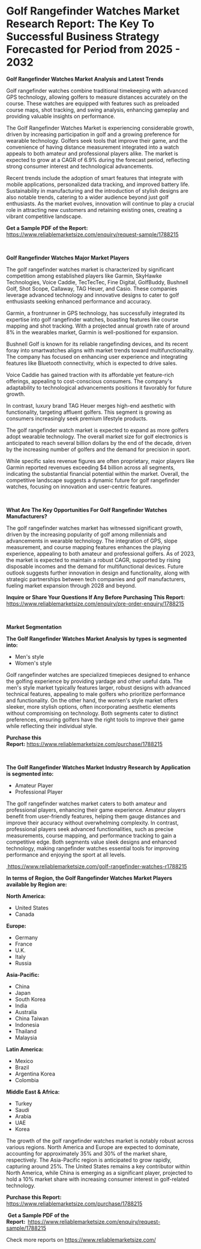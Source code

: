 <p><h1>Golf Rangefinder Watches Market Research Report: The Key To Successful Business Strategy Forecasted for Period from 2025 - 2032</h1></p><p><strong>Golf Rangefinder Watches Market Analysis and Latest Trends</strong></p>
<p><p>Golf rangefinder watches combine traditional timekeeping with advanced GPS technology, allowing golfers to measure distances accurately on the course. These watches are equipped with features such as preloaded course maps, shot tracking, and swing analysis, enhancing gameplay and providing valuable insights on performance.</p><p>The Golf Rangefinder Watches Market is experiencing considerable growth, driven by increasing participation in golf and a growing preference for wearable technology. Golfers seek tools that improve their game, and the convenience of having distance measurement integrated into a watch appeals to both amateur and professional players alike. The market is expected to grow at a CAGR of 6.9% during the forecast period, reflecting strong consumer interest and technological advancements.</p><p>Recent trends include the adoption of smart features that integrate with mobile applications, personalized data tracking, and improved battery life. Sustainability in manufacturing and the introduction of stylish designs are also notable trends, catering to a wider audience beyond just golf enthusiasts. As the market evolves, innovation will continue to play a crucial role in attracting new customers and retaining existing ones, creating a vibrant competitive landscape.</p></p>
<p><strong>Get a Sample PDF of the Report:&nbsp;</strong> <a href="https://www.reliablemarketsize.com/enquiry/request-sample/1788215?utm_campaign=2731&utm_medium=2&utm_source=Github&utm_content=ia&utm_term=28022025&utm_id=golf-rangefinder-watches">https://www.reliablemarketsize.com/enquiry/request-sample/1788215</a></p>
<p>&nbsp;</p>
<p><strong>Golf Rangefinder Watches Major Market Players</strong></p>
<p><p>The golf rangefinder watches market is characterized by significant competition among established players like Garmin, SkyHawke Technologies, Voice Caddie, TecTecTec, Fine Digital, GolfBuddy, Bushnell Golf, Shot Scope, Callaway, TAG Heuer, and Casio. These companies leverage advanced technology and innovative designs to cater to golf enthusiasts seeking enhanced performance and accuracy.</p><p>Garmin, a frontrunner in GPS technology, has successfully integrated its expertise into golf rangefinder watches, boasting features like course mapping and shot tracking. With a projected annual growth rate of around 8% in the wearables market, Garmin is well-positioned for expansion.</p><p>Bushnell Golf is known for its reliable rangefinding devices, and its recent foray into smartwatches aligns with market trends toward multifunctionality. The company has focused on enhancing user experience and integrating features like Bluetooth connectivity, which is expected to drive sales.</p><p>Voice Caddie has gained traction with its affordable yet feature-rich offerings, appealing to cost-conscious consumers. The company's adaptability to technological advancements positions it favorably for future growth.</p><p>In contrast, luxury brand TAG Heuer merges high-end aesthetic with functionality, targeting affluent golfers. This segment is growing as consumers increasingly seek premium lifestyle products.</p><p>The golf rangefinder watch market is expected to expand as more golfers adopt wearable technology. The overall market size for golf electronics is anticipated to reach several billion dollars by the end of the decade, driven by the increasing number of golfers and the demand for precision in sport.</p><p>While specific sales revenue figures are often proprietary, major players like Garmin reported revenues exceeding $4 billion across all segments, indicating the substantial financial potential within the market. Overall, the competitive landscape suggests a dynamic future for golf rangefinder watches, focusing on innovation and user-centric features.</p></p>
<p>&nbsp;</p>
<p><strong>What Are The Key Opportunities For Golf Rangefinder Watches Manufacturers?</strong></p>
<p><p>The golf rangefinder watches market has witnessed significant growth, driven by the increasing popularity of golf among millennials and advancements in wearable technology. The integration of GPS, slope measurement, and course mapping features enhances the playing experience, appealing to both amateur and professional golfers. As of 2023, the market is expected to maintain a robust CAGR, supported by rising disposable incomes and the demand for multifunctional devices. Future outlook suggests further innovation in design and functionality, along with strategic partnerships between tech companies and golf manufacturers, fueling market expansion through 2028 and beyond.</p></p>
<p><strong>Inquire or Share Your Questions If Any Before Purchasing This Report:</strong> <a href="https://www.reliablemarketsize.com/enquiry/pre-order-enquiry/1788215?utm_campaign=2731&utm_medium=2&utm_source=Github&utm_content=ia&utm_term=28022025&utm_id=golf-rangefinder-watches">https://www.reliablemarketsize.com/enquiry/pre-order-enquiry/1788215</a></p>
<p>&nbsp;</p>
<p><strong>Market Segmentation</strong></p>
<p><strong>The Golf Rangefinder Watches Market Analysis by types is segmented into:</strong></p>
<p><ul><li>Men's style</li><li>Women's style</li></ul></p>
<p><p>Golf rangefinder watches are specialized timepieces designed to enhance the golfing experience by providing yardage and other useful data. The men's style market typically features larger, robust designs with advanced technical features, appealing to male golfers who prioritize performance and functionality. On the other hand, the women's style market offers sleeker, more stylish options, often incorporating aesthetic elements without compromising on technology. Both segments cater to distinct preferences, ensuring golfers have the right tools to improve their game while reflecting their individual style.</p></p>
<p><strong>Purchase this Report:&nbsp;</strong><a href="https://www.reliablemarketsize.com/purchase/1788215?utm_campaign=2731&utm_medium=2&utm_source=Github&utm_content=ia&utm_term=28022025&utm_id=golf-rangefinder-watches">https://www.reliablemarketsize.com/purchase/1788215</a></p>
<p>&nbsp;</p>
<p><strong>The Golf Rangefinder Watches Market Industry Research by Application is segmented into:</strong></p>
<p><ul><li>Amateur Player</li><li>Professional Player</li></ul></p>
<p><p>The golf rangefinder watches market caters to both amateur and professional players, enhancing their game experience. Amateur players benefit from user-friendly features, helping them gauge distances and improve their accuracy without overwhelming complexity. In contrast, professional players seek advanced functionalities, such as precise measurements, course mapping, and performance tracking to gain a competitive edge. Both segments value sleek designs and enhanced technology, making rangefinder watches essential tools for improving performance and enjoying the sport at all levels.</p></p>
<p><a href="https://www.reliablemarketsize.com/golf-rangefinder-watches-r1788215?utm_campaign=2731&utm_medium=2&utm_source=Github&utm_content=ia&utm_term=28022025&utm_id=golf-rangefinder-watches">&nbsp;https://www.reliablemarketsize.com/golf-rangefinder-watches-r1788215</a></p>
<p><strong>In terms of Region, the Golf Rangefinder Watches Market Players available by Region are:</strong></p>
<p>
    <p> <strong> North America: </strong>
        <ul>
            <li>United States</li>
            <li>Canada</li>
        </ul>
        </p> 
    <p> <strong> Europe: </strong>
        <ul>
            <li>Germany</li>
            <li>France</li>
            <li>U.K.</li>
            <li>Italy</li>
            <li>Russia</li>
        </ul>
        </p> 
    <p> <strong> Asia-Pacific: </strong>
        <ul>
            <li>China</li>
            <li>Japan</li>
            <li>South Korea</li>
            <li>India</li>
            <li>Australia</li>
            <li>China Taiwan</li>
            <li>Indonesia</li>
            <li>Thailand</li>
            <li>Malaysia</li>
        </ul>
        </p> 
    <p> <strong> Latin America: </strong>
        <ul>
            <li>Mexico</li>
            <li>Brazil</li>
            <li>Argentina Korea</li>
            <li>Colombia</li>
        </ul>
        </p> 
    <p> <strong> Middle East & Africa: </strong>
        <ul>
            <li>Turkey</li>
            <li>Saudi</li>
            <li>Arabia</li>
            <li>UAE</li>
            <li>Korea</li>
        </ul>
    </p>
    </p>
<p><p>The growth of the golf rangefinder watches market is notably robust across various regions. North America and Europe are expected to dominate, accounting for approximately 35% and 30% of the market share, respectively. The Asia-Pacific region is anticipated to grow rapidly, capturing around 25%. The United States remains a key contributor within North America, while China is emerging as a significant player, projected to hold a 10% market share with increasing consumer interest in golf-related technology.</p></p>
<p><strong>Purchase this Report: </strong><a href="https://www.reliablemarketsize.com/purchase/1788215?utm_campaign=2731&utm_medium=2&utm_source=Github&utm_content=ia&utm_term=28022025&utm_id=golf-rangefinder-watches">https://www.reliablemarketsize.com/purchase/1788215</a></p>
<p>&nbsp;<strong>Get a Sample PDF of the Report:&nbsp;&nbsp;</strong><a href="https://www.reliablemarketsize.com/enquiry/request-sample/1788215?utm_campaign=2731&utm_medium=2&utm_source=Github&utm_content=ia&utm_term=28022025&utm_id=golf-rangefinder-watches">https://www.reliablemarketsize.com/enquiry/request-sample/1788215</a></p>
<p><strong></strong></p>
<p>Check more reports on <a href="https://www.reliablemarketsize.com/?utm_campaign=2731&utm_medium=2&utm_source=Github&utm_content=ia&utm_term=28022025&utm_id=golf-rangefinder-watches">https://www.reliablemarketsize.com/</a></p>